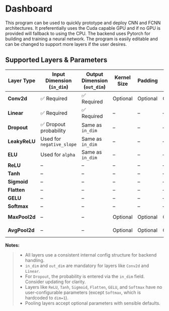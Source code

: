 # Dashboard
This program can be used to quickly prototype and deploy CNN and FCNN architectures. It preferentially uses the Cuda capable GPU and if no GPU is provided will fallback to using the CPU. The backend uses Pytorch for building and training a neural network. The program is easily editable and can be changed to support more layers if the user desires. 

## Supported Layers & Parameters

| Layer Type        | Input Dimension (`in_dim`) | Output Dimension (`out_dim`) | Kernel Size | Padding | Stride | Extra Parameters | Defaults |
|------------------|----------------------------|-----------------------------|-------------|---------|--------|-----------------|-----------|
| **Conv2d**       | ✅ Required                | ✅ Required                 | Optional    | Optional | Optional | `bias` (bool)   | `kernel=3`, `padding=1`, `stride=1`, `bias=True` |
| **Linear**       | ✅ Required                | ✅ Required                 | –           | –       | –      | –               | None |
| **Dropout**      | ✅ Dropout probability     | Same as `in_dim`            | –           | –       | –      | –               | Provide probability (default= `0.5`) |
| **LeakyReLU**    | Used for `negative_slope`  | Same as `in_dim`            | –           | –       | –      | `negative_slope` (float) | `negative_slope=0.01` |
| **ELU**          | Used for `alpha`           | Same as `in_dim`            | –           | –       | –      | `alpha` (float)         | `alpha=1.0` |
| **ReLU**         | –                          | –                           | –           | –       | –      | –               | No parameters |
| **Tanh**         | –                          | –                           | –           | –       | –      | –               | No parameters |
| **Sigmoid**      | –                          | –                           | –           | –       | –      | –               | No parameters |
| **Flatten**      | –                          | –                           | –           | –       | –      | –               | No parameters |
| **GELU**         | –                          | –                           | –           | –       | –      | –               | No parameters |
| **Softmax**      | –                          | –                           | –           | –       | –      | `dim=1`         | Hardcoded: `dim=1` |
| **MaxPool2d**    | –                          | –                           | Optional    | Optional | Optional | –               | `kernel=2`, `padding=0`, `stride=2` |
| **AvgPool2d**    | –                          | –                           | Optional    | Optional | Optional | –               | `kernel=2`, `padding=0`, `stride=2` |

**Notes:**  
> - All layers use a consistent internal config structure for backend handling.  
> - `in_dim` and `out_dim` are mandatory for layers like `Conv2d` and `Linear`.  
> - For `Dropout`, the probability is entered via the `in_dim` field. Consider updating for clarity.  
> - Layers like `ReLU`, `Tanh`, `Sigmoid`, `Flatten`, `GELU`, and `Softmax` have no user-configurable parameters (except `Softmax`, which is hardcoded to `dim=1`).  
> - Pooling layers accept optional parameters with sensible defaults.


